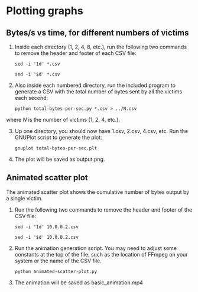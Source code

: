Plotting graphs
===============

Bytes/s vs time, for different numbers of victims
-------------------------------------------------

1. Inside each directory (1, 2, 4, 8, etc.), run the following two commands to
remove the header and footer of each CSV file:

    ```
    sed -i '1d' *.csv

    sed -i '$d' *.csv
    ```

2. Also inside each numbered directory, run the included program to generate a
CSV with the total number of bytes sent by all the victims each second:

    ```
    python total-bytes-per-sec.py *.csv > ../N.csv
    ```

where _N_ is the number of victims (1, 2, 4, etc.).

3. Up one directory, you should now have 1.csv, 2.csv, 4.csv, etc. Run the
GNUPlot script to generate the plot:

    ```
    gnuplot total-bytes-per-sec.plt
    ```

4. The plot will be saved as output.png.

Animated scatter plot
---------------------

The animated scatter plot shows the cumulative number of bytes output by a single victim.

1. Run the following two commands to remove the header and footer of the CSV
file:

    ```
    sed -i '1d' 10.0.0.2.csv

    sed -i '$d' 10.0.0.2.csv
    ```

2. Run the animation generation script. You may need to adjust some constants
at the top of the file, such as the location of FFmpeg on your system or the
name of the CSV file.

    ```
    python animated-scatter-plot.py
    ```

3. The animation will be saved as basic_animation.mp4
